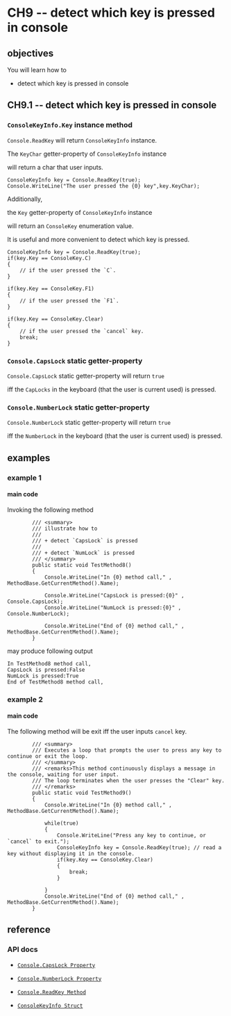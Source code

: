 # CH9 -- detect which key is pressed in console
## objectives
You will learn how to

+ detect which key is pressed in console

## CH9.1 -- detect which key is pressed in console
### `ConsoleKeyInfo.Key` instance method
`Console.ReadKey` will return `ConsoleKeyInfo` instance.

The `KeyChar` getter-property of `ConsoleKeyInfo` instance 

will return a char that user inputs.

```
ConsoleKeyInfo key = Console.ReadKey(true);
Console.WriteLine("The user pressed the {0} key",key.KeyChar);
```

Additionally,

the `Key` getter-property of `ConsoleKeyInfo` instance 

will return an `ConsoleKey` enumeration value.

It is useful and more convenient to detect which key is pressed.

```
ConsoleKeyInfo key = Console.ReadKey(true);
if(key.Key == ConsoleKey.C)
{
    // if the user pressed the `C`.
}

if(key.Key == ConsoleKey.F1)
{
    // if the user pressed the `F1`.
}

if(key.Key == ConsoleKey.Clear)
{
    // if the user pressed the `cancel` key.
    break;
}
```

### `Console.CapsLock` static getter-property
`Console.CapsLock` static getter-property will return `true` 

iff the `CapLocks` in the keyboard (that the user is current used) is pressed.

### `Console.NumberLock` static getter-property
`Console.NumberLock` static getter-property will return `true` 

iff the `NumberLock` in the keyboard (that the user is current used) is pressed.

## examples
### example 1
#### main code
Invoking the following method

```
        /// <summary>
        /// illustrate how to 
        /// 
        /// + detect `CapsLock` is pressed
        /// 
        /// + detect `NumLock` is pressed
        /// </summary>
        public static void TestMethod8()
        {
            Console.WriteLine("In {0} method call," , MethodBase.GetCurrentMethod().Name);

            Console.WriteLine("CapsLock is pressed:{0}" , Console.CapsLock);
            Console.WriteLine("NumLock is pressed:{0}" , Console.NumberLock);

            Console.WriteLine("End of {0} method call," , MethodBase.GetCurrentMethod().Name);
        }
```

may produce following output

```
In TestMethod8 method call,
CapsLock is pressed:False
NumLock is pressed:True
End of TestMethod8 method call,
```

### example 2
#### main code
The following method will be exit iff the user inputs `cancel` key.

```
        /// <summary>
        /// Executes a loop that prompts the user to press any key to continue or exit the loop.
        /// </summary>
        /// <remarks>This method continuously displays a message in the console, waiting for user input.
        /// The loop terminates when the user presses the "Clear" key.
        /// </remarks>
        public static void TestMethod9()
        {
            Console.WriteLine("In {0} method call," , MethodBase.GetCurrentMethod().Name);

            while(true)
            {
                Console.WriteLine("Press any key to continue, or `cancel` to exit.");
                ConsoleKeyInfo key = Console.ReadKey(true); // read a key without displaying it in the console.
                if(key.Key == ConsoleKey.Clear)
                {
                    break;
                }

            }
            Console.WriteLine("End of {0} method call," , MethodBase.GetCurrentMethod().Name);
        }
```

## reference
### API docs
+ [`Console.CapsLock Property`](https://learn.microsoft.com/en-us/dotnet/api/system.console.capslock?view=net-8.0)

+ [`Console.NumberLock Property`](https://learn.microsoft.com/en-us/dotnet/api/system.console.numberlock?view=net-8.0)

+ [`Console.ReadKey Method`](https://learn.microsoft.com/en-us/dotnet/api/system.console.readkey?view=net-8.0)

+ [`ConsoleKeyInfo Struct`](https://learn.microsoft.com/en-us/dotnet/api/system.consolekeyinfo?view=net-8.0)


